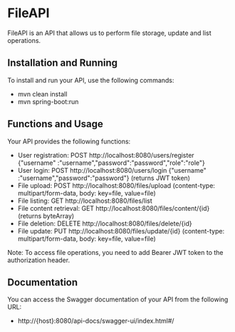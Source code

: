 # FileAPI

FileAPI is an API that allows us to perform file storage, update and list operations.

## Installation and Running

To install and run your API, use the following commands:

- mvn clean install
- mvn spring-boot:run

## Functions and Usage

Your API provides the following functions:

- User registration: POST http://localhost:8080/users/register {"username" :"username","password":"password","role":"role"}
- User login: POST http://localhost:8080/users/login {"username" :"username","password":"password"} (returns JWT token)
- File upload: POST http://localhost:8080/files/upload (content-type: multipart/form-data, body: key=file, value=file)
- File listing: GET http://localhost:8080/files/list
- File content retrieval: GET http://localhost:8080/files/content/{id} (returns byteArray)
- File deletion: DELETE http://localhost:8080/files/delete/{id}
- File update: PUT http://localhost:8080/files/update/{id} (content-type: multipart/form-data, body: key=file, value=file)

Note: To access file operations, you need to add Bearer JWT token to the authorization header.

## Documentation

You can access the Swagger documentation of your API from the following URL:

- http://{host}:8080/api-docs/swagger-ui/index.html#/